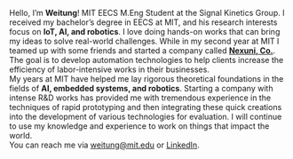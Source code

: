 Hello, I’m **Weitung**! MIT EECS M.Eng Student at the Signal Kinetics Group. I received my bachelor’s degree in EECS at MIT, and his research interests focus on **IoT, AI, and robotics**. I love doing hands-on works that can bring my ideas to solve real-world challenges. While in my second year at MIT I teamed up with some friends and started a company called [**Nexuni, Co.**](https://www.nexuni.com). The goal is to develop automation technologies to help clients increase the efficiency of labor-intensive works in their businesses. 
<br>
My years at MIT have helped me lay rigorous theoretical foundations in the fields of **AI, embedded systems, and robotics**. Starting a company with intense R&D works has provided me with tremendous experience in the techniques of rapid prototyping and then integrating these quick creations into the development of various technologies for evaluation. I will continue to use my knowledge and experience to work on things that impact the world. 
<br>
You can reach me via [weitung@mit.edu](mailto:weitung@mit.edu) or [LinkedIn](https://www.linkedin.com/in/weitung-chen-105222176/).